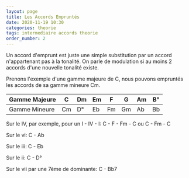 ```yaml
---
layout: page
title: Les Accords Empruntés
date: 2020-11-19 10:30
categories: theorie
tags: intermediaire accords theorie
order_number: 2
---
```


Un accord d'emprunt est juste une simple substitution par un accord n'appartenant pas à la tonalité. On parle de modulation si au moins 2 accords d'une nouvelle tonalité existe.

Prenons l'exemple d'une gamme majeure de C, nous pouvons empruntés les accords de sa gamme mineure Cm.


Gamme Majeure | C  | Dm | Em | F  | G  | Am | B° |
--------------|----|----|----|----|----|----|----|
Gamme Mineure | Cm | D° | Eb | Fm | Gm | Ab | Bb |


Sur le IV, par exemple, pour un I - IV - I:
C - F - Fm - C ou C - Fm - C

Sur le vi:
C - Ab

Sur le iii:
C - Eb

Sur le ii:
C - D°

Sur le vii par une 7ème de dominante:
C - Bb7
